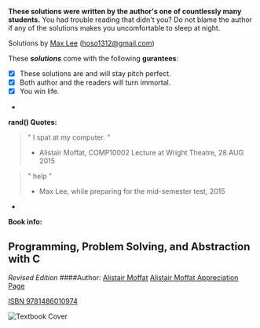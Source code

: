**These solutions were written by the author's one of countlessly many students.** You had trouble reading that didn't you? Do not blame the author if any of the solutions makes you uncomfortable to sleep at night.

Solutions by [Max Lee](http://imnotbermuda.com) (hoso1312@gmail.com)

These ***solutions*** come with the following **gurantees**:
- [x] These solutions are and will stay pitch perfect.
- [x] Both author and the readers will turn immortal.
- [x] You win life.

-

**rand() Quotes:**
> " I spat at my computer. "
> - Alistair Moffat, COMP10002 Lecture at Wright Theatre, 28 AUG 2015
 
> " help "
> - Max Lee, while preparing for the mid-semester test, 2015

-

**Book info:**

## Programming, Problem Solving, and Abstraction with C
*Revised Edition*
####Author: [Alistair Moffat](http://people.eng.unimelb.edu.au/ammoffat/)
[Alistair Moffat Appreciation Page](http://algorithmsarelife.com)

[ISBN 9781486010974](http://people.eng.unimelb.edu.au/ammoffat/ppsaa/)

![Textbook Cover](http://people.eng.unimelb.edu.au/ammoffat/ppsaa/front-cover-revised.jpg)

